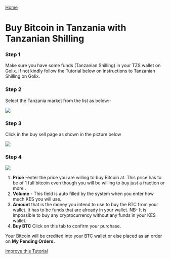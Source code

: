 
[Home](/)

# Buy Bitcoin in Tanzania  with Tanzanian  Shilling  

### Step 1 
Make sure you have some funds (Tanzanian  Shilling)  in your TZS wallet on Golix. If not kindly follow the Tutorial below on instructions to  Tanzanian Shilling on Golix.


### Step 2
Select the Tanzania   market from the list as below:-



![
](https://lh3.googleusercontent.com/0iUDQPKgdI94OLLq087ybZ2VZ0_I0A24FORgycRXyq5i0KveTzRHZJulTfABmATgmTYQT5g1xtZi)


### Step 3
Click in the buy sell page as shown in the picture below

![
](https://lh3.googleusercontent.com/04MUq_1Xi1ym-IHKOOy1c7ZrwmY1KGCxZT16OA_p9w80oVqCn0WdSCJZdx98zwVPFwwfDHEhj3QJ)

### Step 4

![
](https://lh3.googleusercontent.com/EN4M1EfnAouOutPi8BIM7m_6FfvUiDR1Fl_em7kd5B2K08MM4h52V13HiKlEOSiWr9lWOBHMFpae)



 1. **Price** -enter the price you are  willing to buy Bitcoin at. This price has to be of 1 full bitcoin even though you will be willing to buy just a fraction or more .
 2. **Volume** - This field is auto filled by the system when you enter how much KES you will use. 
 3. **Amount** that is the money you intend to use to buy the  BTC from your wallet. It has to be funds that are already in your wallet. 
 NB- It is impossible to buy any cryptocurrency  without any funds  in your KES  wallet.
 4. **Buy BTC** Click on this tab to confirm your purchase.

Your Bitcoin will be credited into your BTC wallet  or else placed as an order on **My Pending Orders.**

[Improve this Tutorial](./https://github.com/golixdotcom/guides/edit/master/trading/buy_btc_with_tzs_in_tanzania.md)
